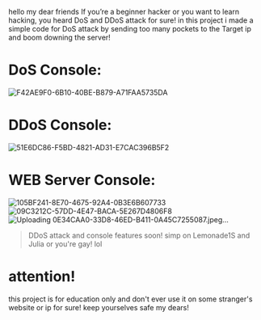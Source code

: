 hello my dear friends
If you’re a beginner hacker or you want to learn hacking, you heard DoS and DDoS attack for sure!
in this project i made a simple code for DoS attack by sending too many pockets to the Target ip and boom downing the server!

# DoS Console:
![F42AE9F0-6B10-40BE-B879-A71FAA5735DA](https://user-images.githubusercontent.com/93829550/148069200-20e76a2a-be30-4087-a3e9-d292a1e9395e.jpeg)

# DDoS Console:

![51E6DC86-F5BD-4821-AD31-E7CAC396B5F2](https://user-images.githubusercontent.com/93829550/151249120-3f6698c5-092a-4147-95c1-a3f574a00e2c.jpeg)

# WEB Server Console:

![105BF241-8E70-4675-92A4-0B3E6B607733](https://user-images.githubusercontent.com/93829550/151249133-182c02be-8588-4fd2-b942-a9970287d47d.jpeg)
![09C3212C-57DD-4E47-BACA-5E267D4806F8](https://user-images.githubusercontent.com/93829550/148190141-fc945f29-3e3f-48eb-a683-ab5b088ba34b.jpeg)
![Uploading 0E34CAA0-33D8-46ED-B411-0A45C7255087.jpeg…]()


> DDoS attack and console features soon!
> simp on Lemonade1S and Julia or you're gay! lol

# attention!
this project is for education only and don't ever use it on some stranger's website or ip for sure!
keep yourselves safe my dears!

[website]: https://discord.gg/2nsbNDxPUq
